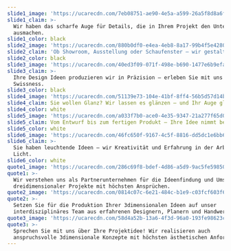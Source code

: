 ```yaml
---
slide1_image: 'https://ucarecdn.com/7eb08751-ae90-4e5a-a599-26a5f8d8a6fe/'
slide1_claim: >-
  Wir haben das scharfe Auge für Details, die in Ihrem Projekt den Unterschied
  ausmachen.
slide1_color: black
slide2_image: 'https://ucarecdn.com/880b0df0-e4ea-4eb8-8a17-99b4f5e4280d/'
slide2_claim: 'Ob Showroom, Ausstellung oder Schaufenster — wir gestalten Ihr Display.'
slide2_color: black
slide3_image: 'https://ucarecdn.com/40ed3f09-071f-498e-b690-1477e6b9efa9/'
slide3_claim: >-
  Ihre Design Ideen produzieren wir in Präzision — erleben Sie mit uns
  Swissness.
slide3_color: black
slide4_image: 'https://ucarecdn.com/51139e73-104e-41bf-8ff4-56b5d57d14bf/'
slide4_claim: Sie wollen Glanz? Wir lassen es glänzen — und Ihr Auge glänzt mit.
slide4_color: white
slide5_image: 'https://ucarecdn.com/a033f7b0-ace0-4e35-9347-21a277f65d0a/'
slide5_claim: Vom Entwurf bis zum fertigen Produkt — Ihre Idee nimmt bei uns Form an.
slide5_color: white
slide6_image: 'https://ucarecdn.com/46fc650f-9167-4c5f-8816-dd5dc1e6bb6e/'
slide6_claim: >-
  Sie haben leuchtende Ideen — wir Kreativität und Erfahrung in der Arbeit mit
  Licht.
slide6_color: white
quote1_image: 'https://ucarecdn.com/286c69f8-bdef-4d86-a5d9-9ac5fe59850a/'
quote1: >-
  Wir verstehen uns als Partnerunternehmen für die Ideenfindung und Umsetzung
  dreidimensionaler Projekte mit höchsten Ansprüchen.
quote2_image: 'https://ucarecdn.com/0814c07c-6e21-484c-b1e9-c03fcf603f6e/'
quote2: >-
  Setzen Sie für die Produktion Ihrer 3dimensionalen Ideen auf unser
  interdisziplinäres Team aus erfahrenen Designern, Planern und Handwerkern.
quote3_image: 'https://ucarecdn.com/58d4a52b-13a6-4f3d-96a0-193fe98623cc/'
quote3: >-
  Sprechen Sie mit uns über Ihre Projektidee! Wir realisieren auch
  anspruchsvolle 3dimensionale Konzepte mit höchsten ästhetischen Anforderungen.
---
```


